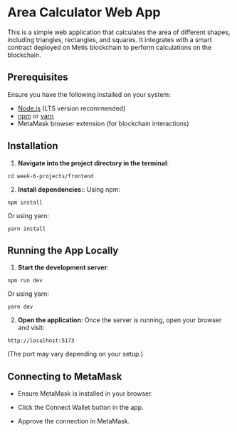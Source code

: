 # Area Calculator Web App

This is a simple web application that calculates the area of different shapes, including triangles, rectangles, and squares. It integrates with a smart contract deployed on Metis blockchain to perform calculations on the blockchain.

## Prerequisites

Ensure you have the following installed on your system:

- [Node.js](https://nodejs.org/) (LTS version recommended)
- [npm](https://www.npmjs.com/) or [yarn](https://yarnpkg.com/)
- MetaMask browser extension (for blockchain interactions)

## Installation

1. **Navigate into the project directory in the terminal**:

```
cd week-6-projects/frontend
```

2. **Install dependencies:**:
   Using npm:

```
npm install
```

Or using yarn:

```
yarn install
```

## Running the App Locally

1. **Start the development server**:

```
npm run dev
```

Or using yarn:

```
yarn dev
```

2. **Open the application**:
   Once the server is running, open your browser and visit:

```
http://localhost:5173
```

(The port may vary depending on your setup.)

## Connecting to MetaMask

- Ensure MetaMask is installed in your browser.

- Click the Connect Wallet button in the app.

- Approve the connection in MetaMask.
